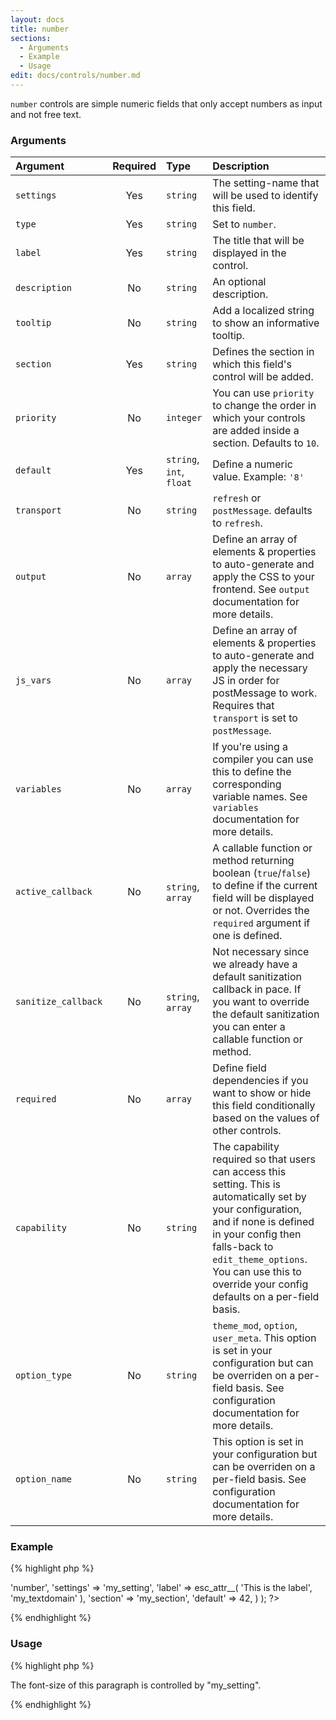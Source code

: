 ```yaml
---
layout: docs
title: number
sections:
  - Arguments
  - Example
  - Usage
edit: docs/controls/number.md
---
```


`number` controls are simple numeric fields that only accept numbers as input and not free text.

### Arguments

Argument            | Required | Type                     | Description
:------------------ | :------: | :----------------------- | :----------
`settings`          | Yes      | `string`                 | The setting-name that will be used to identify this field.
`type`              | Yes      | `string`                 | Set to `number`.
`label`             | Yes      | `string`                 | The title that will be displayed in the control.
`description`       | No       | `string`                 | An optional description.
`tooltip`           | No       | `string`                 | Add a localized string to show an informative tooltip.
`section`           | Yes      | `string`                 | Defines the section in which this field's control will be added.
`priority`          | No       | `integer`                | You can use `priority` to change the order in which your controls are added inside a section. Defaults to `10`.
`default`           | Yes      | `string`, `int`, `float` | Define a numeric value. Example: `'8'`
`transport`         | No       | `string`                 | `refresh` or `postMessage`. defaults to `refresh`.
`output`            | No       | `array`                  | Define an array of elements & properties to auto-generate and apply the CSS to your frontend. See `output` documentation for more details.
`js_vars`           | No       | `array`                  | Define an array of elements & properties to auto-generate and apply the necessary JS in order for postMessage to work. Requires that `transport` is set to `postMessage`.
`variables`         | No       | `array`                  | If you're using a compiler you can use this to define the corresponding variable names. See `variables` documentation for more details.
`active_callback`   | No       | `string`, `array`        | A callable function or method returning boolean (`true`/`false`) to define if the current field will be displayed or not. Overrides the `required` argument if one is defined.
`sanitize_callback` | No       | `string`, `array`        | Not necessary since we already have a default sanitization callback in pace. If you want to override the default sanitization you can enter a callable function or method.
`required`          | No       | `array`                  | Define field dependencies if you want to show or hide this field conditionally based on the values of other controls.
`capability`        | No       | `string`                 | The capability required so that users can access this setting. This is automatically set by your configuration, and if none is defined in your config then falls-back to `edit_theme_options`. You can use this to override your config defaults on a per-field basis.
`option_type`       | No       | `string`                 | `theme_mod`, `option`, `user_meta`. This option is set in your configuration but can be overriden on a per-field basis. See configuration documentation for more details.
`option_name`       | No       | `string`                 | This option is set in your configuration but can be overriden on a per-field basis. See configuration documentation for more details.


### Example

{% highlight php %}
<?php
Kirki::add_field( 'my_config', array(
	'type'        => 'number',
	'settings'    => 'my_setting',
	'label'       => esc_attr__( 'This is the label', 'my_textdomain' ),
	'section'     => 'my_section',
	'default'     => 42,
) );
?>
{% endhighlight %}

### Usage

{% highlight php %}
<div style="font-size: <?php echo get_theme_mod( 'my_setting', '14' ); ?>px">
	<p>The font-size of this paragraph is controlled by "my_setting".</p>
</div>
{% endhighlight %}
